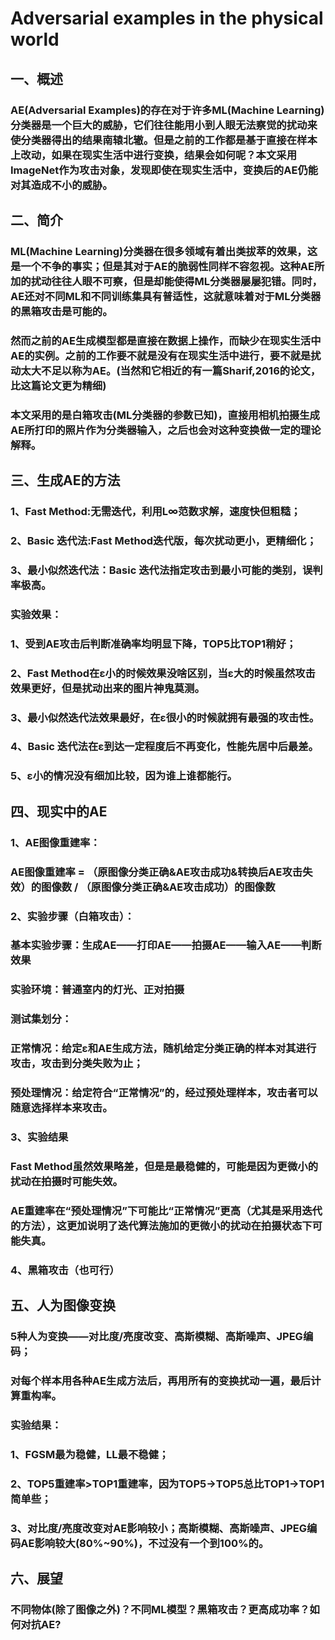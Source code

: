 # Adversarial examples in the physical world

## 一、概述

### AE(Adversarial Examples)的存在对于许多ML(Machine Learning)分类器是一个巨大的威胁，它们往往能用小到人眼无法察觉的扰动来使分类器得出的结果南辕北辙。但是之前的工作都是基于直接在样本上改动，如果在现实生活中进行变换，结果会如何呢？本文采用ImageNet作为攻击对象，发现即使在现实生活中，变换后的AE仍能对其造成不小的威胁。

## 二、简介

### ML(Machine Learning)分类器在很多领域有着出类拔萃的效果，这是一个不争的事实；但是其对于AE的脆弱性同样不容忽视。这种AE所加的扰动往往人眼不可察，但是却能使得ML分类器屡屡犯错。同时，AE还对不同ML和不同训练集具有普适性，这就意味着对于ML分类器的黑箱攻击是可能的。
### 然而之前的AE生成模型都是直接在数据上操作，而缺少在现实生活中AE的实例。之前的工作要不就是没有在现实生活中进行，要不就是扰动太大不足以称为AE。(当然和它相近的有一篇Sharif,2016的论文，比这篇论文更为精细)
### 本文采用的是白箱攻击(ML分类器的参数已知)，直接用相机拍摄生成AE所打印的照片作为分类器输入，之后也会对这种变换做一定的理论解释。

## 三、生成AE的方法

### 1、Fast Method:无需迭代，利用L∞范数求解，速度快但粗糙；
### 2、Basic 迭代法:Fast Method迭代版，每次扰动更小，更精细化；
### 3、最小似然迭代法：Basic 迭代法指定攻击到最小可能的类别，误判率极高。

### 实验效果：
### 1、受到AE攻击后判断准确率均明显下降，TOP5比TOP1稍好；
### 2、Fast Method在ε小的时候效果没啥区别，当ε大的时候虽然攻击效果更好，但是扰动出来的图片神鬼莫测。
### 3、最小似然迭代法效果最好，在ε很小的时候就拥有最强的攻击性。
### 4、Basic 迭代法在ε到达一定程度后不再变化，性能先居中后最差。
### 5、ε小的情况没有细加比较，因为谁上谁都能行。

## 四、现实中的AE

### 1、AE图像重建率：
### AE图像重建率 = （原图像分类正确&AE攻击成功&转换后AE攻击失效）的图像数 / （原图像分类正确&AE攻击成功）的图像数

### 2、实验步骤（白箱攻击）：
### 基本实验步骤：生成AE——打印AE——拍摄AE——输入AE——判断效果
### 实验环境：普通室内的灯光、正对拍摄
### 测试集划分：
### 正常情况：给定ε和AE生成方法，随机给定分类正确的样本对其进行攻击，攻击到分类失败为止；
### 预处理情况：给定符合“正常情况”的，经过预处理样本，攻击者可以随意选择样本来攻击。

### 3、实验结果
### Fast Method虽然效果略差，但是是最稳健的，可能是因为更微小的扰动在拍摄时可能失效。
### AE重建率在“预处理情况”下可能比“正常情况”更高（尤其是采用迭代的方法），这更加说明了迭代算法施加的更微小的扰动在拍摄状态下可能失真。

### 4、黑箱攻击（也可行）

## 五、人为图像变换

### 5种人为变换——对比度/亮度改变、高斯模糊、高斯噪声、JPEG编码；
### 对每个样本用各种AE生成方法后，再用所有的变换扰动一遍，最后计算重构率。
### 实验结果：
### 1、FGSM最为稳健，LL最不稳健；
### 2、TOP5重建率>TOP1重建率，因为TOP5->TOP5总比TOP1->TOP1简单些；
### 3、对比度/亮度改变对AE影响较小；高斯模糊、高斯噪声、JPEG编码AE影响较大(80%~90%)，不过没有一个到100%的。

## 六、展望

### 不同物体(除了图像之外)？不同ML模型？黑箱攻击？更高成功率？如何对抗AE?
